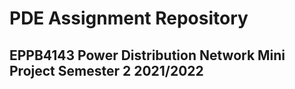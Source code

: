 # PDE Assignment Repository

## EPPB4143 Power Distribution Network Mini Project Semester 2 2021/2022
